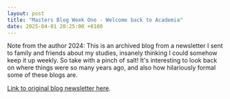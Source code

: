 ```yaml
---
layout: post
title: "Masters Blog Week One - Welcome back to Academia"
date: 2025-04-01 20:25:00 +0100
---
```


Note from the author 2024: This is an archived blog from a newsletter I sent to family and friends about my studies, insanely thinking I could somehow keep it up weekly. So take with a pinch of salt! It's interesting to look back on where things were so many years ago, and also how hilariously formal some of these blogs are.

[Link to original blog newsletter here](/_posts/archived/20210817.html).